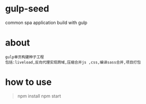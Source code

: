 # gulp-seed
common spa application build with gulp

# about
    gulp单页构建种子工程
    包括:liveload,反向代理实现跨域,压缩合并js ,css,编译sass合并,项目打包
# how to use
>npm install
npm start



